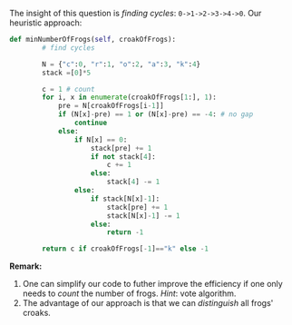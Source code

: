 The insight of this question is *finding cycles*: `0->1->2->3->4->0`. Our heuristic approach:
```python
def minNumberOfFrogs(self, croakOfFrogs):
        # find cycles

        N = {"c":0, "r":1, "o":2, "a":3, "k":4}
        stack =[0]*5

        c = 1 # count
        for i, x in enumerate(croakOfFrogs[1:], 1):
            pre = N[croakOfFrogs[i-1]]
            if (N[x]-pre) == 1 or (N[x]-pre) == -4: # no gap
                continue
            else:
                if N[x] == 0:
                    stack[pre] += 1
                    if not stack[4]:
                        c += 1
                    else:
                        stack[4] -= 1
                else:
                    if stack[N[x]-1]:
                        stack[pre] += 1
                        stack[N[x]-1] -= 1
                    else:
                        return -1

        return c if croakOfFrogs[-1]=="k" else -1
```
**Remark:** 
1. One can simplify our code to futher improve the efficiency if one only needs to *count* the number of frogs. *Hint*: vote algorithm.
1. The advantage of our approach is that we can *distinguish* all frogs' croaks.
